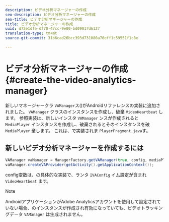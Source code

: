 ```yaml
---
description: ビデオ分析マネージャーの作成
seo-description: ビデオ分析マネージャーの作成
seo-title: ビデオ分析マネージャーの作成
title: ビデオ分析マネージャーの作成
uuid: d72e1dfe-df70-47cc-9e00-bd09017d6127
translation-type: tm+mt
source-git-commit: 31b6cad26bcc393d731080a70eff1c59551f1c8e

---
```



# ビデオ分析マネージャーの作成 {#create-the-video-analytics-manager}

新しいマネージャークラ `VAManager`ス()がAndroidリファレンスの実装に追加されました。 `VAManager` クラスのインスタンスを作成し、破棄 `VideoHeartbeat` します。 参照実装は、新しいインスタ `VAManager` ンスが作成されると `MediaPlayer` インスタンスを作成し、破棄されるとそのインスタンスを破 `MediaPlayer` 棄します。 これは、で実装されま `PlayerFragment.java`す。

## 新しいビデオ分析マネージャーを作成するには

```java
VAManager vaManager = ManagerFactory.getVAManager(true, config, mediaPlayer);  
vaManager.createVAProvider(getActivity().getApplicationContext()); 
```

config変数は、の具体的な実装で、ランタ `IVAConfig` イム設定が含まれ `VideoHeartbeat` ます。

>[!NOTE]
>
>AndroidアプリケーションがAdobe Analyticsアカウントを使用して設定されていない場合、のインスタンスが作成され有効になっていても、ビデオトラッキングデータ `VAManager` は生成されません。

